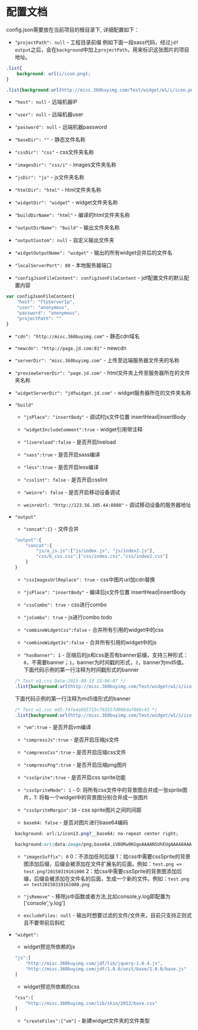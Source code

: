 # 配置文档

config.json需要放在当前项目的根目录下, 详细配置如下：

* `"projectPath": null` - 工程目录前缀
例如下面一段sass代码，经过`jdf output`之后，会在`background`中加上`projectPath`，用来标识这张图片的项目地址。
```css
.list{
	background: url(i/icon.png);
}
```
```css
.list{background:url(http://misc.360buyimg.com/Test/widget/w1/i/icon.png)}
```

* `"host": null` - 远端机器IP

* `"user": null` - 远端机器user

* `"password": null` - 远端机器password

* `"baseDir": ""` - 静态文件名称

* `"cssDir": "css"` - css文件夹名称

* `"imagesDir": "css/i"` - images文件夹名称

* `"jsDir": "js"` - js文件夹名称

* `"htmlDir": "html"` - html文件夹名称

* `"widgetDir": "widget"` - widget文件夹名称

* `"buildDirName": "html"` - 编译的html文件夹名称

* `"outputDirName": "build"` - 输出文件夹名称

* `"outputCustom": null` - 自定义输出文件夹

* `"widgetOutputName": "widget"` - 输出的所有widget合并后的文件名

* `"localServerPort": 80` - 本地服务器端口

* `"configJsonFileContent": configJsonFileContent` - jdf配置文件的默认配置内容
```javascript
var configJsonFileContent{
	"host": "ftpServerIp",
	"user": "anonymous",
	"password": "anonymous",
	"projectPath": ""
}
```

* `"cdn": "http://misc.360buyimg.com"` - 静态cdn域名

* `"newcdn": "http://page.jd.com:81"` - newcdn

* `"serverDir": "misc.360buyimg.com"` - 上传至远端服务器文件夹的名称

* `"previewServerDir": "page.jd.com"` - html文件夹上传至服务器所在的文件夹名称

* `"widgetServerDir": "jdfwidget.jd.com"` - widget服务器所在的文件夹名称

* `"build"`
	* `"jsPlace": "insertBody"` - 调试时js文件位置 insertHead|insertBody
	
	* `"widgetIncludeComment":true` - widget引用带注释
	
	* `"livereload":false` - 是否开启liveload
	
	* `"sass":true` - 是否开启sass编译
	
	* `"less":true` - 是否开启less编译
	
	* `"csslint": false` - 是否开启csslint

	* `"weinre": false` - 是否开启移动设备调试

	* `weinreUrl: "http://123.56.105.44:8080"` - 调试移动设备的服务器地址

* `"output"`
	* `"concat":{}` - 文件合并
	```javascript
	"output":{
		"concat":{
			"js/a_js.js":["js/index.js", "js/index2.js"],
			"css/b_css.css":["css/index.css","css/index2.css"]
		}
	}
	```

	* `"cssImagesUrlReplace": true` - css中图片url加cdn替换
	
	* `"jsPlace": "insertBody"` - 编译后js文件位置 insertHead|insertBody
	
	* `"cssCombo": true` - css进行combo
	
	* `"jsCombo": true` - js进行combo todo

	* `"combineWidgetCss":false` - 合并所有引用的widget中的css
	
	* `"combineWidgetJs":false` - 合并所有引用的widget中的js

	* `"hasBanner": 1` - 压缩后的js和css是否有banner前缀，支持三种形式：`0`，不需要banner；`1`，banner为时间戳的形式，`2`，banner为md5值。
	下面代码示例的第一行注释为时间戳形式的banner
	```css
	/* Test w1.css Date:2015-08-13 15:04:07 */
	.list{background:url(http://misc.360buyimg.com/Test/widget/w1/i/icon.png)}
	```
	下面代码示例的第一行注释为md5值形式的banner
	```css
	/* Test w1.css md5:f4fe4a055715c703557d008daf868c43 */
	.list{background:url(http://misc.360buyimg.com/Test/widget/w1/i/icon.png)}
	```

	* `"vm":true` - 是否开启vm编译
	
	* `"compressJs":true` - 是否开启压缩js文件
	
	* `"compressCss":true` - 是否开启压缩css文件
	
	* `"compressPng":true` - 是否开启压缩png图片

	* `"cssSprite":true` - 是否开启css sprite功能
	
	* `"cssSpriteMode": 1` - 0: 将所有css文件中的背景图合并成一张sprite图片，1: 将每一个widget中的背景图分别合并成一张图片
	
	* `"cssSpriteMargin":10` - css sprite图片之间的间距

	* `base64: false` - 是否对图片进行base64编码
	```css
	background: url(i/icon13.png?__base64) no-repeat center right;
	```
	```css
	background:url(data:image/png;base64,iVBORw0KGgoAAAANSUhEUgAAAA8AAAAUCAMAAABlGZcgAAAAGXRFWHRTb2Z0d2FyZQBBZG9iZSBJbWFnZVJlYWR5ccllPAAAAEhQTFRF////yBYj/PHyyyQwzSw4+unq++/vzCYz5I+V5IyS887Q/PT11lBZ2Fhh2V1m1EdS+ebo00VP7ri877q+2Ftkzi868cXJ773BjJeJ4QAAAFJJREFUeNpiYCAIxPgZIUBQGMxn4eEC01wi7GCakRWqkI2RCcyH62SmDV8AzT5eiANY+aB8BIDzORk4UPjcDNxwvihcHuIfcRaobhYhwoEDEGAAD1wBuVXYWesAAAAASUVORK5CYII=) no-repeat center right}
	```

	* `"imagesSuffix": 0`
	0：不添加任何后缀
	1：给css中需要cssSprite的背景图添加后缀，后缀会被添加在文件扩展名的后面。例如：`test.png => test.png?20150319161000`
	2：给css中需要cssSprite的背景图添加后缀，后缀会被添加在文件名的后面，生成一个新的文件。例如：`test.png => test20150319161000.png`

	* `"jsRemove"` - 移除js中函数或者方法,比如console,y.log即配置为['console','y.log']

	* `excludeFiles: null` - 输出时想要过滤的文件/文件夹，目前只支持正则式且不要带前后斜杠

* `"widget":`
	* widget预览所依赖的js
	```javascript
	"js":[
		"http://misc.360buyimg.com/jdf/lib/jquery-1.6.4.js",
		"http://misc.360buyimg.com/jdf/1.0.0/unit/base/1.0.0/base.js"
	]
	```

	* widget预览所依赖的css
	```css
	"css":[
		"http://misc.360buyimg.com/lib/skin/2013/base.css"
	]
	```
	
	* `"createFiles":["vm"]` - 新建widget文件夹的文件类型

		